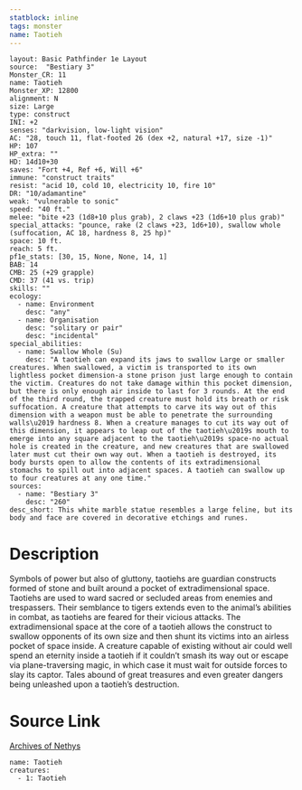 ```yaml
---
statblock: inline
tags: monster
name: Taotieh
---
```

```statblock
layout: Basic Pathfinder 1e Layout
source:  "Bestiary 3"
Monster_CR: 11
name: Taotieh
Monster_XP: 12800
alignment: N
size: Large
type: construct
INI: +2
senses: "darkvision, low-light vision"
AC: "28, touch 11, flat-footed 26 (dex +2, natural +17, size -1)"
HP: 107
HP_extra: ""
HD: 14d10+30
saves: "Fort +4, Ref +6, Will +6"
immune: "construct traits"
resist: "acid 10, cold 10, electricity 10, fire 10"
DR: "10/adamantine"
weak: "vulnerable to sonic"
speed: "40 ft."
melee: "bite +23 (1d8+10 plus grab), 2 claws +23 (1d6+10 plus grab)"
special_attacks: "pounce, rake (2 claws +23, 1d6+10), swallow whole (suffocation, AC 18, hardness 8, 25 hp)"
space: 10 ft.
reach: 5 ft.
pf1e_stats: [30, 15, None, None, 14, 1]
BAB: 14
CMB: 25 (+29 grapple)
CMD: 37 (41 vs. trip)
skills: ""
ecology:
  - name: Environment
    desc: "any"
  - name: Organisation
    desc: "solitary or pair"
    desc: "incidental"
special_abilities:
  - name: Swallow Whole (Su)
    desc: "A taotieh can expand its jaws to swallow Large or smaller creatures. When swallowed, a victim is transported to its own lightless pocket dimension-a stone prison just large enough to contain the victim. Creatures do not take damage within this pocket dimension, but there is only enough air inside to last for 3 rounds. At the end of the third round, the trapped creature must hold its breath or risk suffocation. A creature that attempts to carve its way out of this dimension with a weapon must be able to penetrate the surrounding walls\u2019 hardness 8. When a creature manages to cut its way out of this dimension, it appears to leap out of the taotieh\u2019s mouth to emerge into any square adjacent to the taotieh\u2019s space-no actual hole is created in the creature, and new creatures that are swallowed later must cut their own way out. When a taotieh is destroyed, its body bursts open to allow the contents of its extradimensional stomachs to spill out into adjacent spaces. A taotieh can swallow up to four creatures at any one time."
sources:
  - name: "Bestiary 3"
    desc: "260"
desc_short: This white marble statue resembles a large feline, but its body and face are covered in decorative etchings and runes.
```
# Description
Symbols of power but also of gluttony, taotiehs are guardian constructs formed of stone and built around a pocket of extradimensional space. Taotiehs are used to ward sacred or secluded areas from enemies and trespassers. Their semblance to tigers extends even to the animal’s abilities in combat, as taotiehs are feared for their vicious attacks. The extradimensional space at the core of a taotieh allows the construct to swallow opponents of its own size and then shunt its victims into an airless pocket of space inside. A creature capable of existing without air could well spend an eternity inside a taotieh if it couldn’t smash its way out or escape via plane-traversing magic, in which case it must wait for outside forces to slay its captor. Tales abound of great treasures and even greater dangers being unleashed upon a taotieh’s destruction.
# Source Link
[Archives of Nethys](https://aonprd.com/MonsterDisplay.aspx?ItemName=Taotieh)
```encounter-table
name: Taotieh
creatures:
  - 1: Taotieh
```
